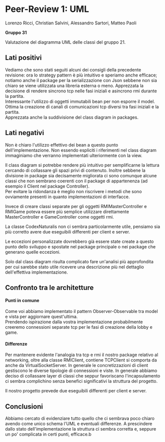 # Peer-Review 1: UML

Lorenzo Ricci, Christian Salvini, Alessandro Sartori, Matteo Paoli

**Gruppo 31**

Valutazione del diagramma UML delle classi del gruppo 21.

## Lati positivi

Vediamo che sono stati seguiti alcuni dei consigli della precedente revisione: ora lo strategy pattern è più intuitivo e speriamo anche efficace; notiamo anche il package per la serializzazione con Json sebbene non sia chiaro se viene utilizzata una libreria esterna o meno.
Apprezzata la decisione di rendere sincrono tcp nelle fasi iniziali e asincrono rmi durante la partita. <br>
Interessante l'utilizzo di oggetti immutabili bean per non esporre il model. <br>
Ottima la creazione di canali di comunicazioni tcp diversi tra fasi iniziali e la partita. <br>
Apprezzata anche la suddivisione del class diagram in packages.

## Lati negativi

Non è chiaro l'utilizzo effettivo dei bean a questo punto dell'implementazione. Non essendo espliciti i riferimenti nel class diagram immaginiamo che verranno implementati ulteriormente con la view. <br>

Il class diagram si potrebbe rendere più intuitivo per semplificarne la lettura cercando di collassare gli spazi privi di contenuto. Inoltre sebbene la divisione in package sia decisamente migliorata ci sono comunque alcune classi che non sembrano coerenti con il package di appartenenza (ad esempio il Client nel package Controller). <br>
Per evitare la ridondanza è meglio non riscrivere i metodi che sono ovviamente presenti in quanto implementazioni di interfacce.

Invece di creare classi separate per gli oggetti RMIMasterController e RMIGame poteva essere più semplice utilizzare direttamente MasterController e GameController come oggetti rmi.

La classe CodexNaturalis non ci sembra particolarmente utile, pensiamo sia più corretto avere due eseguibili differenti per client e server.<br>

Le eccezioni personalizzate dovrebbero già essere state create a questo punto dello sviluppo e spostate nel package principale o nei package che generano quelle eccezioni.<br>

Solo dal class diagram risulta complicato fare un'analisi più approfondita per cui sarebbe stato utile ricevere una descrizione più nel dettaglio dell'effettiva implementazione.

## Confronto tra le architetture

#### Punti in comune

Come voi abbiamo implementato il pattern Observer-Observable tra model e vista per aggiornare quest'ultima.<br>
Prendendo ispirazione dalla vostra implementazione probabilmente creeremo connessioni separate tcp per le fasi di creazione della lobby e game.

#### Differenze

Per mantenere evidente l'analogia tra tcp e rmi il nostro package relativo al networking, oltre alla classe RMIClient, contiene TCPClient si comporta da anche da VirtualSocketServer.
In generale le concretizzazioni di client gestiscono le diverse tipologie di connessioni e viste. In generale abbiamo deciso di collassare layer di classi che seppur favoriscano l'incapsulamento ci sembra complichino senza benefici significativi la struttura del progetto.

Il nostro progetto prevede due eseguibili differenti per client e server.

## Conclusioni

Abbiamo cercato di evidenziare tutto quello che ci sembrava poco chiaro avendo come unico schema l'UML e eventuali differenze. A prescindere dallo stato dell'implementazione la struttura ci sembra corretta e, seppure un po' complicata in certi punti, efficace.b
